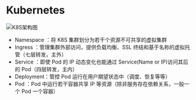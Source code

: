 # Kubernetes

![K8S架构图](images/components-of-kubernetes.svg)

- Namespace ：将 K8S 集群划分为若干个资源不可共享的虚拟集群
- Ingress ：管理集群外部访问，提供负载均衡、SSL 终结和基于名称的虚拟托管（七层转发，主外）
- Service ：即使 Pod 的 IP 动态变化也能通过 Service(Name or IP)访问其后的 Pod（四层转发，主内）
- Deployment：管控 Pod 运行在用户期望状态中（调度、恢复等等）
- Pod ：Pod 中运行若干容器共享 IP 等资源（除非服务存在依赖关系，一般一个 Pod 一个容器）
